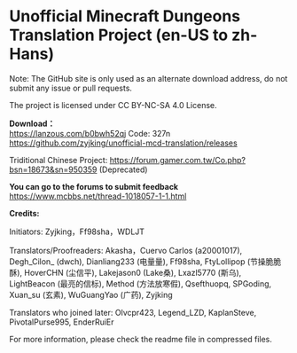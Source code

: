 # Unofficial Minecraft Dungeons Translation Project (en-US to zh-Hans)

Note: The GitHub site is only used as an alternate download address, do not submit any issue or pull requests.  

The project is licensed under CC BY-NC-SA 4.0 License.  

**Download：**  
https://lanzous.com/b0bwh52qj  Code: 327n  
https://github.com/zyjking/unofficial-mcd-translation/releases  

Triditional Chinese Project: https://forum.gamer.com.tw/Co.php?bsn=18673&sn=950359 (Deprecated)  

**You can go to the forums to submit feedback**  
https://www.mcbbs.net/thread-1018057-1-1.html  


**Credits:**  

Initiators: Zyjking，Ff98sha，WDLJT  

Translators/Proofreaders: Akasha，Cuervo Carlos (a20001017), Degh_Cilon_ (dwch), Dianliang233 (电量量), Ff98sha, FtyLollipop (节操脆脆酥), HoverCHN (尘信平), Lakejason0 (Lake桑), Lxazl5770 (斯乌), LightBeacon (最亮的信标), Method (方法放寒假), Qsefthuopq, SPGoding, Xuan_su (玄素), WuGuangYao (广药), Zyjking  

Translators who joined later: Olvcpr423, Legend_LZD, KaplanSteve, PivotalPurse995, EnderRuiEr  

For more information, please check the readme file in compressed files.  
